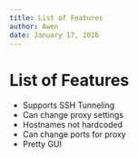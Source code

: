 ```yaml
---
title: List of Features
author: Awen
date: January 17, 2016
---
```


List of Features
================

- Supports SSH Tunneling 
- Can change proxy settings 
- Hostnames not hardcoded
- Can change ports for proxy
- Pretty GUI

